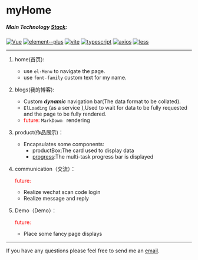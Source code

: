 # myHome

##### Main Technology [Stack](https://shields.io/):

[![Vue](https://img.shields.io/badge/vue-%5E3.2.23-green)](https://cn.vuejs.org/) [![element--plus](https://img.shields.io/badge/element--plus-%5E1.2.0--beta.5-green)](https://element-plus.gitee.io/) [![vite](https://img.shields.io/badge/vite-%5E2.7.0-green)](https://vitejs.cn/) [![typescript](https://img.shields.io/badge/typescript-%5E4.4.4-green)](https://typeorm.biunav.com/)  [![axios](https://img.shields.io/badge/axios-%5E0.24.0-green)](http://www.axios-js.com/)   [![less](https://img.shields.io/badge/less-4.1.2-green)](https://less.bootcss.com/) 



---

1. home(首页):
   - use `el-Menu` to navigate the page.
   - use `font-family` custom text for my name.

3. blogs(我的博客):

   - Custom ***dynamic*** navigation bar(The data format to be collated).
   - `ElLoading` (as a service ),Used to wait for data to be fully requested and the page to be fully rendered.
   - <font color='red'>future:</font> `MarkDowm ` rendering

4. product(作品展示)：

   - Encapsulates some components:
     - productBox:The card used to display data
     - [progress](https://github.com/RSS1102/vue3-component/blob/main/progress.vue):The multi-task progress bar is displayed

5. communication（交流）：

   <font color='red'>future:</font> 

   - Realize wechat scan code login
   - Realize message and reply

6. Demo（Demo）：

   <font color='red'>future:</font> 

   - Place some fancy page displays

---

If you have any questions please feel free to send me an  <a class="email-a" href="mailto:jimmyrss1102@gmail.com" target="_blank">email</a>.


